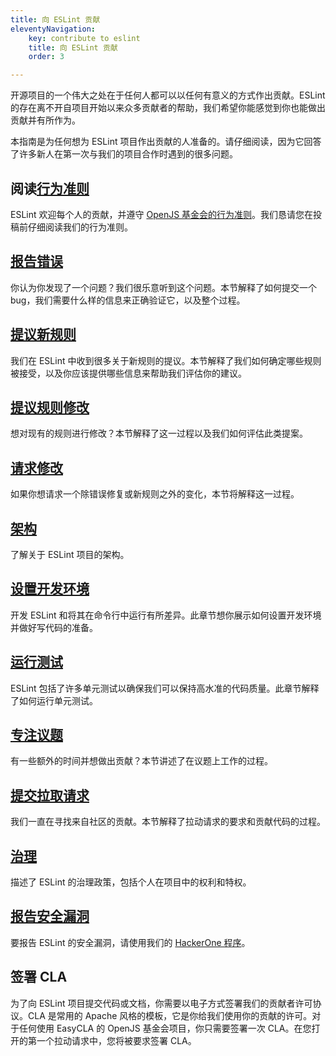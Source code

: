 ```yaml
---
title: 向 ESLint 贡献
eleventyNavigation:
    key: contribute to eslint
    title: 向 ESLint 贡献
    order: 3

---
```


开源项目的一个伟大之处在于任何人都可以以任何有意义的方式作出贡献。ESLint 的存在离不开自项目开始以来众多贡献者的帮助，我们希望你能感觉到你也能做出贡献并有所作为。

本指南是为任何想为 ESLint 项目作出贡献的人准备的。请仔细阅读，因为它回答了许多新人在第一次与我们的项目合作时遇到的很多问题。

## 阅读[行为准则](https://eslint.org/conduct)

ESLint 欢迎每个人的贡献，并遵守 [OpenJS 基金会的行为准则](https://eslint.org/conduct)。我们恳请您在投稿前仔细阅读我们的行为准则。

## [报告错误](report-bugs)

你认为你发现了一个问题？我们很乐意听到这个问题。本节解释了如何提交一个 bug，我们需要什么样的信息来正确验证它，以及整个过程。

## [提议新规则](propose-new-rule)

我们在 ESLint 中收到很多关于新规则的提议。本节解释了我们如何确定哪些规则被接受，以及你应该提供哪些信息来帮助我们评估你的建议。

## [提议规则修改](propose-rule-change)

想对现有的规则进行修改？本节解释了这一过程以及我们如何评估此类提案。

## [请求修改](request-change)

如果你想请求一个除错误修复或新规则之外的变化，本节将解释这一过程。

## [架构](architecture)

了解关于 ESLint 项目的架构。

## [设置开发环境](development-environment)

开发 ESLint 和将其在命令行中运行有所差异。此章节想你展示如何设置开发环境并做好写代码的准备。

## [运行测试](tests)

ESLint 包括了许多单元测试以确保我们可以保持高水准的代码质量。此章节解释了如何运行单元测试。

## [专注议题](work-on-issue)

有一些额外的时间并想做出贡献？本节讲述了在议题上工作的过程。

## [提交拉取请求](pull-requests)

我们一直在寻找来自社区的贡献。本节解释了拉动请求的要求和贡献代码的过程。

## [治理](governance)

描述了 ESLint 的治理政策，包括个人在项目中的权利和特权。

## [报告安全漏洞](report-security-vulnerability)

要报告 ESLint 的安全漏洞，请使用我们的 [HackerOne 程序](https://hackerone.com/eslint)。

## 签署 CLA

为了向 ESLint 项目提交代码或文档，你需要以电子方式签署我们的贡献者许可协议。CLA 是常用的 Apache 风格的模板，它是你给我们使用你的贡献的许可。对于任何使用 EasyCLA 的 OpenJS 基金会项目，你只需要签署一次 CLA。在您打开的第一个拉动请求中，您将被要求签署 CLA。
